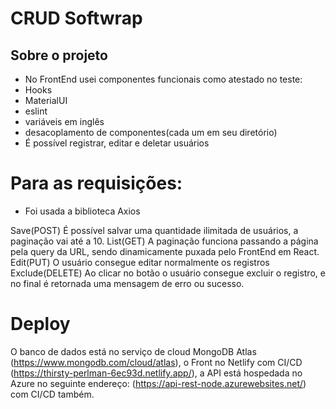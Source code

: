 # CRUD Softwrap
## Sobre o projeto
- No FrontEnd usei componentes funcionais como atestado no teste: 
- Hooks
-  MaterialUI
- eslint
- variáveis em inglês
- desacoplamento de componentes(cada um em seu diretório)
- É possível registrar, editar e deletar usuários
# Para as requisições:
- Foi usada a biblioteca Axios 

Save(POST)
É possível salvar uma quantidade ilimitada de usuários, a paginação vai até a 10.
List(GET)
A paginação funciona passando a página pela query da URL, sendo dinamicamente puxada pelo FrontEnd em React.
Edit(PUT)
O usuário consegue editar normalmente os registros
Exclude(DELETE)
Ao clicar no botão o usuário consegue excluir o registro, e no final é retornada uma mensagem de erro ou sucesso.
# Deploy
O banco de dados está no serviço de cloud MongoDB Atlas (https://www.mongodb.com/cloud/atlas), o Front no Netlify com CI/CD (https://thirsty-perlman-6ec93d.netlify.app/), a API está hospedada no Azure no seguinte endereço:
(https://api-rest-node.azurewebsites.net/) com CI/CD também.



